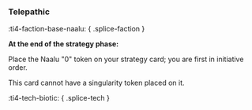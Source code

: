 ### **Telepathic**
:ti4-faction-base-naalu:
{ .splice-faction }

**At the end of the strategy phase:**

Place the Naalu "0" token on your strategy card; you are first in initiative order.

This card cannot have a singularity token placed on it.

:ti4-tech-biotic:
{ .splice-tech }
